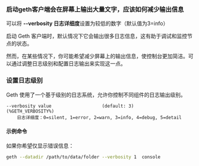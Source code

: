 ### 启动geth客户端会在屏幕上输出大量文字，应该如何减少输出信息

可以将 **--verbosity 日志详细度**设置为较低的数字（默认值为3=info）

启动 Geth 客户端时，默认情况下它会输出很多日志信息，这有助于调试和监控节点的状态。

然而，在某些情况下，你可能希望减少屏幕上的输出信息，使控制台更加简洁。可以通过调整日志级别和配置日志输出来实现这一点。

### 设置日志级别

Geth 使用了一个基于级别的日志系统，允许你控制不同组件的日志输出级别。

```
--verbosity value                   (default: 3)                       (%GETH_VERBOSITY%)
	日志详细度：0=silent, 1=error, 2=warn, 3=info, 4=debug, 5=detail
```

#### 示例命令

如果你希望仅显示错误信息：

```sh
geth --datadir /path/to/data/folder --verbosity 1  console
```

